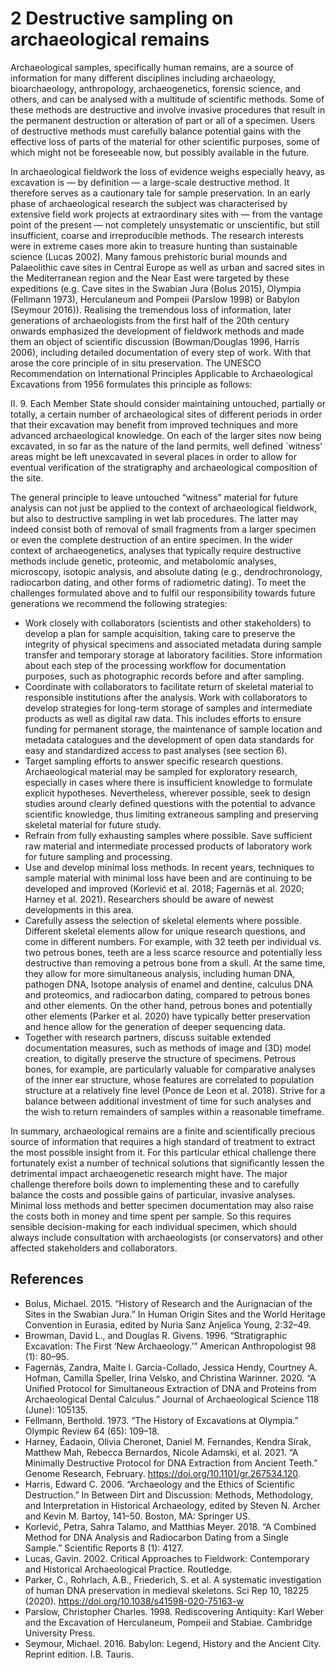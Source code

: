 # 2 Destructive sampling on archaeological remains

Archaeological samples, specifically human remains, are a source of information for many different disciplines including archaeology, bioarchaeology, anthropology, archaeogenetics, forensic science, and others, and can be analysed with a multitude of scientific methods. Some of these methods are destructive and involve invasive procedures that result in the permanent destruction or alteration of part or all of a specimen. Users of destructive methods must carefully balance potential gains with the effective loss of parts of the material for other scientific purposes, some of which might not be foreseeable now, but possibly available in the future. 

In archaeological fieldwork the loss of evidence weighs especially heavy, as excavation is — by definition — a large-scale destructive method. It therefore serves as a cautionary tale for sample preservation. In an early phase of archaeological research the subject was characterised by extensive field work projects at extraordinary sites with — from the vantage point of the present — not completely unsystematic or unscientific, but still insufficient, coarse and irreproducible methods. The research interests were in extreme cases more akin to treasure hunting than sustainable science (Lucas 2002). Many famous prehistoric burial mounds and Palaeolithic cave sites in Central Europe as well as urban and sacred sites in the Mediterranean region and the Near East were targeted by these expeditions (e.g. Cave sites in the Swabian Jura (Bolus 2015), Olympia (Fellmann 1973), Herculaneum and Pompeii (Parslow 1998) or Babylon (Seymour 2016)). Realising the tremendous loss of information, later generations of archaeologists from the first half of the 20th century onwards emphasized the development of fieldwork methods and made them an object of scientific discussion (Bowman/Douglas 1996, Harris 2006), including detailed documentation of every step of work. With that arose the core principle of in situ preservation. The UNESCO Recommendation on International Principles Applicable to Archaeological Excavations from 1956 formulates this principle as follows:

II. 9. Each Member State should consider maintaining untouched, partially or totally, a certain number of archaeological sites of different periods in order that their excavation may benefit from improved techniques and more advanced archaeological knowledge. On each of the larger sites now being excavated, in so far as the nature of the land permits, well defined `witness' areas might be left unexcavated in several places in order to allow for eventual verification of the stratigraphy and archaeological composition of the site.

The general principle to leave untouched “witness” material for future analysis can not just be applied to the context of archaeological fieldwork, but also to destructive sampling in wet lab procedures. The latter may indeed consist both of removal of small fragments from a larger specimen or even the complete destruction of an entire specimen. In the wider context of archaeogenetics, analyses that typically require destructive methods include genetic, proteomic, and metabolomic analyses, microscopy, isotopic analysis, and absolute dating (e.g., dendrochronology, radiocarbon dating, and other forms of radiometric dating). To meet the challenges formulated above and to fulfil our responsibility towards future generations we recommend the following strategies:

*	Work closely with collaborators (scientists and other stakeholders) to develop a plan for sample acquisition, taking care to preserve the integrity of physical specimens and associated metadata during sample transfer and temporary storage at laboratory facilities. Store information about each step of the processing workflow for documentation purposes, such as photographic records before and after sampling.
*	Coordinate with collaborators to facilitate return of skeletal material to responsible institutions after the analysis. Work with collaborators to develop strategies for long-term storage of samples and intermediate products as well as digital raw data. This includes efforts to ensure funding for permanent storage, the maintenance of sample location and metadata catalogues and the development of open data standards for easy and standardized access to past analyses (see section 6).
*	Target sampling efforts to answer specific research questions. Archaeological material may be sampled for exploratory research, especially in cases where there is insufficient knowledge to formulate explicit hypotheses. Nevertheless, wherever possible, seek to design studies around clearly defined questions with the potential to advance scientific knowledge, thus limiting extraneous sampling and preserving skeletal material for future study.
*	Refrain from fully exhausting samples where possible. Save sufficient raw material and intermediate processed products of laboratory work for future sampling and processing.
*	Use and develop minimal loss methods. In recent years, techniques to sample material with minimal loss have been and are continuing to be developed and improved (Korlević et al. 2018; Fagernäs et al. 2020; Harney et al. 2021). Researchers should be aware of newest developments in this area. 
*	Carefully assess the selection of skeletal elements where possible. Different skeletal elements allow for unique research questions, and come in different numbers. For example, with 32 teeth per individual vs. two petrous bones, teeth are a less scarce resource and potentially less destructive than removing a petrous bone from a skull. At the same time, they allow for more simultaneous analysis, including human DNA, pathogen DNA, Isotope analysis of enamel and dentine, calculus DNA and proteomics, and radiocarbon dating, compared to petrous bones and other elements. On the other hand, petrous bones and potentially other elements (Parker et al. 2020) have typically better preservation and hence allow for the generation of deeper sequencing data.
*	Together with research partners, discuss suitable extended documentation measures, such as methods of image and (3D) model creation, to digitally preserve the structure of specimens. Petrous bones, for example, are particularly valuable for comparative analyses of the inner ear structure, whose features are correlated to population structure at a relatively fine level (Ponce de Leon et al. 2018). Strive for a balance between additional investment of time for such analyses and the wish to return remainders of samples within a reasonable timeframe.

In summary, archaeological remains are a finite and scientifically precious source of information that requires a high standard of treatment to extract the most possible insight from it. For this particular ethical challenge there fortunately exist a number of technical solutions that significantly lessen the detrimental impact archaeogenetic research might have. The major challenge therefore boils down to implementing these and to carefully balance the costs and possible gains of particular, invasive analyses. Minimal loss methods and better specimen documentation may also raise the costs both in money and time spent per sample. So this requires sensible decision-making for each individual specimen, which should always include consultation with archaeologists (or conservators) and other affected stakeholders and collaborators.

## References

* Bolus, Michael. 2015. “History of Research and the Aurignacian of the Sites in the Swabian Jura.” In Human Origin Sites and the World Heritage Convention in Eurasia, edited by Nuria Sanz Anjelica Young, 2:32–49.
* Browman, David L., and Douglas R. Givens. 1996. “Stratigraphic Excavation: The First ‘New Archaeology.’” American Anthropologist 98 (1): 80–95.
* Fagernäs, Zandra, Maite I. García-Collado, Jessica Hendy, Courtney A. Hofman, Camilla Speller, Irina Velsko, and Christina Warinner. 2020. “A Unified Protocol for Simultaneous Extraction of DNA and Proteins from Archaeological Dental Calculus.” Journal of Archaeological Science 118 (June): 105135.
* Fellmann, Berthold. 1973. “The History of Excavations at Olympia.” Olympic Review 64 (65): 109–18.
* Harney, Éadaoin, Olivia Cheronet, Daniel M. Fernandes, Kendra Sirak, Matthew Mah, Rebecca Bernardos, Nicole Adamski, et al. 2021. “A Minimally Destructive Protocol for DNA Extraction from Ancient Teeth.” Genome Research, February. https://doi.org/10.1101/gr.267534.120.
* Harris, Edward C. 2006. “Archaeology and the Ethics of Scientific Destruction.” In Between Dirt and Discussion: Methods, Methodology, and Interpretation in Historical Archaeology, edited by Steven N. Archer and Kevin M. Bartoy, 141–50. Boston, MA: Springer US.
* Korlević, Petra, Sahra Talamo, and Matthias Meyer. 2018. “A Combined Method for DNA Analysis and Radiocarbon Dating from a Single Sample.” Scientific Reports 8 (1): 4127.
* Lucas, Gavin. 2002. Critical Approaches to Fieldwork: Contemporary and Historical Archaeological Practice. Routledge.
* Parker, C., Rohrlach, A.B., Friederich, S. et al. A systematic investigation of human DNA preservation in medieval skeletons. Sci Rep 10, 18225 (2020). https://doi.org/10.1038/s41598-020-75163-w
* Parslow, Christopher Charles. 1998. Rediscovering Antiquity: Karl Weber and the Excavation of Herculaneum, Pompeii and Stabiae. Cambridge University Press.
* Seymour, Michael. 2016. Babylon: Legend, History and the Ancient City. Reprint edition. I.B. Tauris.

